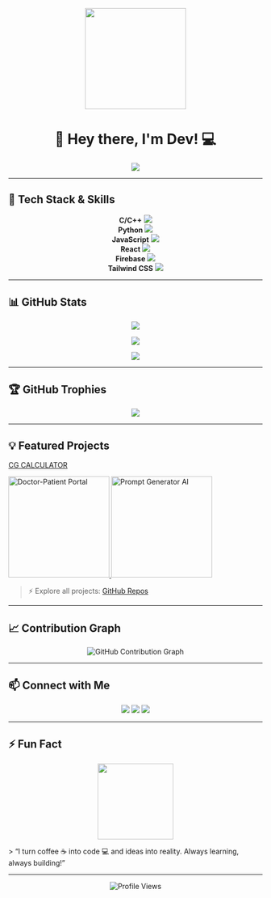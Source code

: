 <p align="center">
  <img src="https://media.giphy.com/media/3oEjI6SIIHBdRxXI40/giphy.gif" width="200"/>
</p>

<h1 align="center">
  <span>👋 Hey there, I'm Dev! 💻</span>
</h1>

<p align="center">
  <img src="https://readme-typing-svg.herokuapp.com?font=Fira+Code&size=28&pause=1000&color=FF5733&center=true&vCenter=true&width=600&lines=Engineering+Student;Full-Stack+Developer;AI+Enthusiast;Problem+Solver" />
</p>

---

## 🚀 Tech Stack & Skills
<p align="center">
  <strong>C/C++</strong>
  <img src="https://progress-bar.dev/90/?title=C%2FC%2B%2B&color=00599C" />
  <br>
  <strong>Python</strong>
  <img src="https://progress-bar.dev/85/?title=Python&color=3776AB" />
  <br>
  <strong>JavaScript</strong>
  <img src="https://progress-bar.dev/80/?title=JS&color=F7DF1E" />
  <br>
  <strong>React</strong>
  <img src="https://progress-bar.dev/80/?title=React&color=61DAFB" />
  <br>
  <strong>Firebase</strong>
  <img src="https://progress-bar.dev/75/?title=Firebase&color=FFCA28" />
  <br>
  <strong>Tailwind CSS</strong>
  <img src="https://progress-bar.dev/85/?title=TailwindCSS&color=38B2AC" />
</p>

---

## 📊 GitHub Stats
<p align="center">
  <img src="https://github-readme-stats.vercel.app/api?username=DEBAPALLAB&show_icons=true&theme=radical&count_private=true" />
</p>
<p align="center">
  <img src="https://github-readme-stats.vercel.app/api/top-langs/?username=DEBAPALLAB&layout=compact&theme=radical" />
</p>
<p align="center">
  <img src="https://github-readme-streak-stats.herokuapp.com/?user=DEBAPALLAB&theme=radical" />
</p>

---

## 🏆 GitHub Trophies
<p align="center">
  <img src="https://github-profile-trophy.vercel.app/?username=DEBAPALLAB&theme=radical&row=1&column=5" />
</p>

---

## 💡 Featured Projects
<p align="center">
  <a href="https://github.com/YourUsername/CG-Calculator" target="_blank">
    <p> CG CALCULATOR <p>
  </a>
  <a href="https://github.com/YourUsername/Doctor-Patient-Portal" target="_blank">
    <img src="https://media.giphy.com/media/3ohhwvN6slP6I1Hn46/giphy.gif" width="200" alt="Doctor-Patient Portal" title="Doctor-Patient Portal" />
  </a>
  <a href="https://github.com/YourUsername/Prompt-Generator-AI" target="_blank">
    <img src="https://media.giphy.com/media/xT0xezQGU5xCDJuCPe/giphy.gif" width="200" alt="Prompt Generator AI" title="Prompt Generator AI" />
  </a>
</p>

> ⚡ Explore all projects: [GitHub Repos](https://github.com/YourUsername?tab=repositories)

---

## 📈 Contribution Graph
<p align="center">
  <img src="https://ghchart.rshah.org/FF5733/DEBAPALLAB" alt="GitHub Contribution Graph" />
</p>

---

## 📫 Connect with Me
<p align="center">
  <a href="https://linkedin.com/in/yourprofile"><img src="https://img.shields.io/badge/LinkedIn-0077B5?style=for-the-badge&logo=linkedin&logoColor=white" /></a>
  <a href="https://twitter.com/yourprofile"><img src="https://img.shields.io/badge/Twitter-1DA1F2?style=for-the-badge&logo=twitter&logoColor=white" /></a>
  <a href="mailto:dev@example.com"><img src="https://img.shields.io/badge/Email-D14836?style=for-the-badge&logo=gmail&logoColor=white" /></a>
</p>

---

## ⚡ Fun Fact
<p align="center">
  <img src="https://media.giphy.com/media/26ufdipQqU2lhNA4g/giphy.gif" width="150"/>
</p>
> “I turn coffee ☕ into code 💻 and ideas into reality. Always learning, always building!”

---

<p align="center">
  <img src="https://komarev.com/ghpvc/?username=YourUsername&color=ff69b4&style=flat-square" alt="Profile Views" />
</p>
